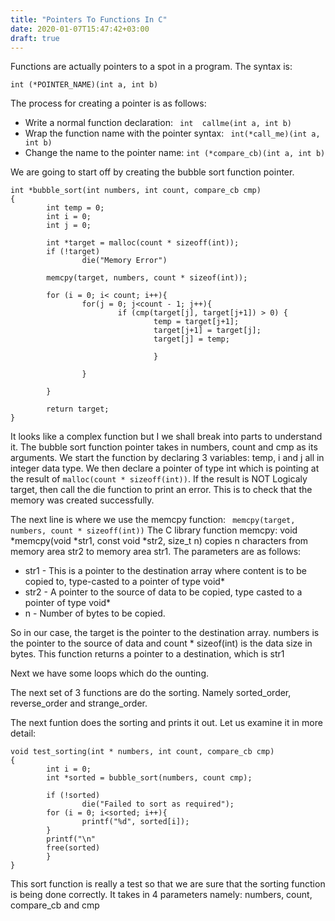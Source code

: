 ```yaml
---
title: "Pointers To Functions In C"
date: 2020-01-07T15:47:42+03:00
draft: true
---
```


Functions are actually pointers to a spot in a program. The syntax is:

```
int (*POINTER_NAME)(int a, int b)

```
The process for creating a pointer is as follows:

* Write a normal function declaration: ``` int  callme(int a, int b)```
* Wrap the function name with the pointer syntax: ``` int(*call_me)(int a, int b)```
* Change the name to the pointer name: ```int (*compare_cb)(int a, int b)```

 
We are going to start off by creating the bubble sort function pointer.

```
int *bubble_sort(int numbers, int count, compare_cb cmp)
{
        int temp = 0;
        int i = 0;
        int j = 0;

        int *target = malloc(count * sizeoff(int));
        if (!target)
                die("Memory Error")

        memcpy(target, numbers, count * sizeof(int));

        for (i = 0; i< count; i++){
                for(j = 0; j<count - 1; j++){
                        if (cmp(target[j], target[j+1]) > 0) {
                                temp = target[j+1];
                                target[j+1] = target[j];
                                target[j] = temp;

                                }

                }

        }

        return target;
}

```
It looks like a complex function but I we shall break into parts to understand it. The bubble sort
function pointer takes in numbers, count and cmp as its arguments. We start the function by declaring
3 variables: temp, i and j all in integer data type. We then declare a pointer of type int which is
pointing at the result of ```malloc(count * sizeoff(int))```. If the result is NOT Logicaly target, then
call the die function to print an error. This is to check that the memory was created successfully.

The next line is where we use the memcpy function: ``` memcpy(target, numbers, count * sizeoff(int))```
The C library function memcpy: void *memcpy(void *str1, const void *str2, size_t n) copies n characters 
from memory area str2 to memory area str1. The parameters are as follows:

* str1 - This is a pointer to the destination array where content is to be copied to, type-casted to 
a pointer of type void*
* str2 - A pointer to the source of data to be copied, type casted to a pointer of type void*
* n - Number of bytes to be copied.

So in our case, the target is the pointer to the destination array. numbers is the pointer to the source
of data and count * sizeof(int) is the data size in bytes. This function returns a pointer to a destination, 
which is str1

Next we have some loops which do the ounting.

The next set of 3 functions are do the sorting. Namely sorted_order, reverse_order and strange_order.

The next funtion does the sorting and prints it out. Let us examine it in more detail:

```
void test_sorting(int * numbers, int count, compare_cb cmp)
{
        int i = 0;
        int *sorted = bubble_sort(numbers, count cmp);

        if (!sorted)
                die("Failed to sort as required");
        for (i = 0; i<sorted; i++){
                printf("%d", sorted[i]);
        }
        printf("\n"
        free(sorted)
        }
}

```
This sort function is really a test so that we are sure that the sorting function is being done correctly. It takes in
4 parameters namely: numbers, count, compare_cb and cmp




